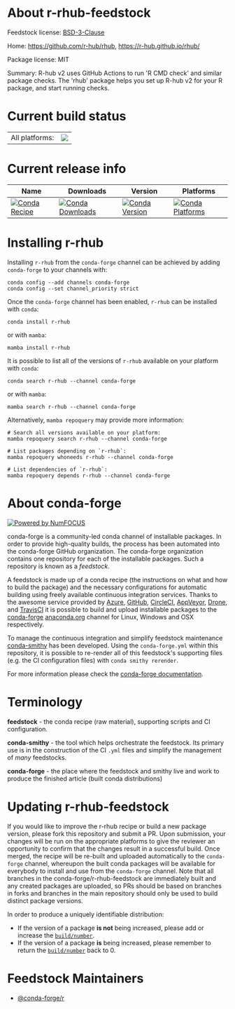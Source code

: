 About r-rhub-feedstock
======================

Feedstock license: [BSD-3-Clause](https://github.com/conda-forge/r-rhub-feedstock/blob/main/LICENSE.txt)

Home: https://github.com/r-hub/rhub, https://r-hub.github.io/rhub/

Package license: MIT

Summary: R-hub v2 uses GitHub Actions to run 'R CMD check' and similar package checks. The 'rhub' package helps you set up R-hub v2 for your R package, and start running checks.

Current build status
====================


<table><tr><td>All platforms:</td>
    <td>
      <a href="https://dev.azure.com/conda-forge/feedstock-builds/_build/latest?definitionId=9835&branchName=main">
        <img src="https://dev.azure.com/conda-forge/feedstock-builds/_apis/build/status/r-rhub-feedstock?branchName=main">
      </a>
    </td>
  </tr>
</table>

Current release info
====================

| Name | Downloads | Version | Platforms |
| --- | --- | --- | --- |
| [![Conda Recipe](https://img.shields.io/badge/recipe-r--rhub-green.svg)](https://anaconda.org/conda-forge/r-rhub) | [![Conda Downloads](https://img.shields.io/conda/dn/conda-forge/r-rhub.svg)](https://anaconda.org/conda-forge/r-rhub) | [![Conda Version](https://img.shields.io/conda/vn/conda-forge/r-rhub.svg)](https://anaconda.org/conda-forge/r-rhub) | [![Conda Platforms](https://img.shields.io/conda/pn/conda-forge/r-rhub.svg)](https://anaconda.org/conda-forge/r-rhub) |

Installing r-rhub
=================

Installing `r-rhub` from the `conda-forge` channel can be achieved by adding `conda-forge` to your channels with:

```
conda config --add channels conda-forge
conda config --set channel_priority strict
```

Once the `conda-forge` channel has been enabled, `r-rhub` can be installed with `conda`:

```
conda install r-rhub
```

or with `mamba`:

```
mamba install r-rhub
```

It is possible to list all of the versions of `r-rhub` available on your platform with `conda`:

```
conda search r-rhub --channel conda-forge
```

or with `mamba`:

```
mamba search r-rhub --channel conda-forge
```

Alternatively, `mamba repoquery` may provide more information:

```
# Search all versions available on your platform:
mamba repoquery search r-rhub --channel conda-forge

# List packages depending on `r-rhub`:
mamba repoquery whoneeds r-rhub --channel conda-forge

# List dependencies of `r-rhub`:
mamba repoquery depends r-rhub --channel conda-forge
```


About conda-forge
=================

[![Powered by
NumFOCUS](https://img.shields.io/badge/powered%20by-NumFOCUS-orange.svg?style=flat&colorA=E1523D&colorB=007D8A)](https://numfocus.org)

conda-forge is a community-led conda channel of installable packages.
In order to provide high-quality builds, the process has been automated into the
conda-forge GitHub organization. The conda-forge organization contains one repository
for each of the installable packages. Such a repository is known as a *feedstock*.

A feedstock is made up of a conda recipe (the instructions on what and how to build
the package) and the necessary configurations for automatic building using freely
available continuous integration services. Thanks to the awesome service provided by
[Azure](https://azure.microsoft.com/en-us/services/devops/), [GitHub](https://github.com/),
[CircleCI](https://circleci.com/), [AppVeyor](https://www.appveyor.com/),
[Drone](https://cloud.drone.io/welcome), and [TravisCI](https://travis-ci.com/)
it is possible to build and upload installable packages to the
[conda-forge](https://anaconda.org/conda-forge) [anaconda.org](https://anaconda.org/)
channel for Linux, Windows and OSX respectively.

To manage the continuous integration and simplify feedstock maintenance
[conda-smithy](https://github.com/conda-forge/conda-smithy) has been developed.
Using the ``conda-forge.yml`` within this repository, it is possible to re-render all of
this feedstock's supporting files (e.g. the CI configuration files) with ``conda smithy rerender``.

For more information please check the [conda-forge documentation](https://conda-forge.org/docs/).

Terminology
===========

**feedstock** - the conda recipe (raw material), supporting scripts and CI configuration.

**conda-smithy** - the tool which helps orchestrate the feedstock.
                   Its primary use is in the construction of the CI ``.yml`` files
                   and simplify the management of *many* feedstocks.

**conda-forge** - the place where the feedstock and smithy live and work to
                  produce the finished article (built conda distributions)


Updating r-rhub-feedstock
=========================

If you would like to improve the r-rhub recipe or build a new
package version, please fork this repository and submit a PR. Upon submission,
your changes will be run on the appropriate platforms to give the reviewer an
opportunity to confirm that the changes result in a successful build. Once
merged, the recipe will be re-built and uploaded automatically to the
`conda-forge` channel, whereupon the built conda packages will be available for
everybody to install and use from the `conda-forge` channel.
Note that all branches in the conda-forge/r-rhub-feedstock are
immediately built and any created packages are uploaded, so PRs should be based
on branches in forks and branches in the main repository should only be used to
build distinct package versions.

In order to produce a uniquely identifiable distribution:
 * If the version of a package **is not** being increased, please add or increase
   the [``build/number``](https://docs.conda.io/projects/conda-build/en/latest/resources/define-metadata.html#build-number-and-string).
 * If the version of a package **is** being increased, please remember to return
   the [``build/number``](https://docs.conda.io/projects/conda-build/en/latest/resources/define-metadata.html#build-number-and-string)
   back to 0.

Feedstock Maintainers
=====================

* [@conda-forge/r](https://github.com/orgs/conda-forge/teams/r/)

